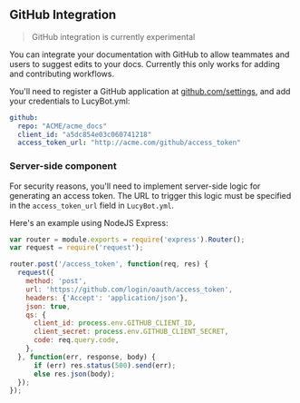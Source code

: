 ## GitHub Integration
> GitHub integration is currently experimental

You can integrate your documentation with GitHub to allow
teammates and users to suggest edits to your docs. Currently
this only works for adding and contributing workflows.

You'll need to register a GitHub application at [github.com/settings](http://github.com/settings),
and add your credentials to LucyBot.yml:

```yaml
github:
  repo: "ACME/acme_docs"
  client_id: "a5dc854e03c060741218"
  access_token_url: "http://acme.com/github/access_token"
```

### Server-side component
For security reasons, you'll need to implement server-side logic for generating
an access token. The URL to trigger this logic must be specified in the `access_token_url` field
in `LucyBot.yml`.

Here's an example using NodeJS Express:
```js
var router = module.exports = require('express').Router();
var request = require('request');

router.post('/access_token', function(req, res) {
  request({
    method: 'post',
    url: 'https://github.com/login/oauth/access_token',
    headers: {'Accept': 'application/json'},
    json: true,
    qs: {
      client_id: process.env.GITHUB_CLIENT_ID,
      client_secret: process.env.GITHUB_CLIENT_SECRET,
      code: req.query.code,
    },
  }, function(err, response, body) {
      if (err) res.status(500).send(err);
      else res.json(body);
  });
});
```
